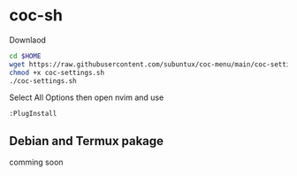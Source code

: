 # coc-sh

Downlaod

```bash
cd $HOME
wget https://raw.githubusercontent.com/subuntux/coc-menu/main/coc-settings.sh
chmod +x coc-settings.sh
./coc-settings.sh
```

Select All Options
then open nvim
and use

```nvim
:PlugInstall
```

## Debian and Termux pakage

comming soon
